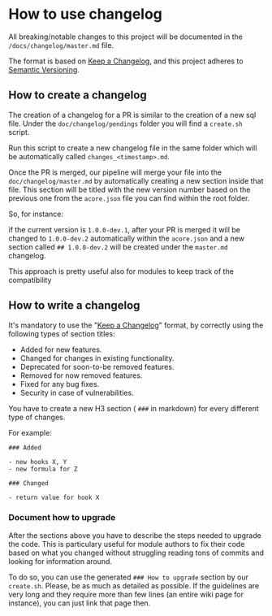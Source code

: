 # How to use changelog

All breaking/notable changes to this project will be documented in the `/docs/changelog/master.md` file.

The format is based on [Keep a Changelog](https://keepachangelog.com/en/1.0.0/),
and this project adheres to [Semantic Versioning](project-versioning.md).

## How to create a changelog

The creation of a changelog for a PR is similar to the creation of a new sql file.
Under the `doc/changelog/pendings` folder you will find a `create.sh` script.

Run this script to create a new changelog file in the same folder which will be automatically called `changes_<timestamp>.md`.

Once the PR is merged, our pipeline will merge your file into the `doc/changelog/master.md` by automatically creating a new section inside that file.
This section will be titled with the new version number based on the previous one from the `acore.json` file you can find within the root folder.

So, for instance:

if the current version is `1.0.0-dev.1`, after your PR is merged it will be changed to `1.0.0-dev.2` automatically within the `acore.json` and a new section 
called `## 1.0.0-dev.2` will be created under the `master.md` changelog.

This approach is pretty useful also for modules to keep track of the compatibility

## How to write a changelog

It's mandatory to use the "[Keep a Changelog](https://keepachangelog.com/en/1.0.0/)" format, by correctly using the following types of section titles:

- Added for new features.
- Changed for changes in existing functionality.
- Deprecated for soon-to-be removed features.
- Removed for now removed features.
- Fixed for any bug fixes.
- Security in case of vulnerabilities.

You have to create a new H3 section ( `###` in markdown) for every different type of changes.

For example:

```
### Added

- new hooks X, Y
- new formula for Z

### Changed

- return value for hook X
```

### Document how to upgrade

After the sections above you have to describe the steps needed to upgrade the code. This is particulary useful for module authors to fix their code based on
what you changed without struggling reading tons of commits and looking for information around.

To do so, you can use the generated ```### How to upgrade``` section by our `create.sh`. 
Please, be as much as detailed as possible. 
If the guidelines are very long and they require more than few lines (an entire wiki page for instance), you can just link that page then.

